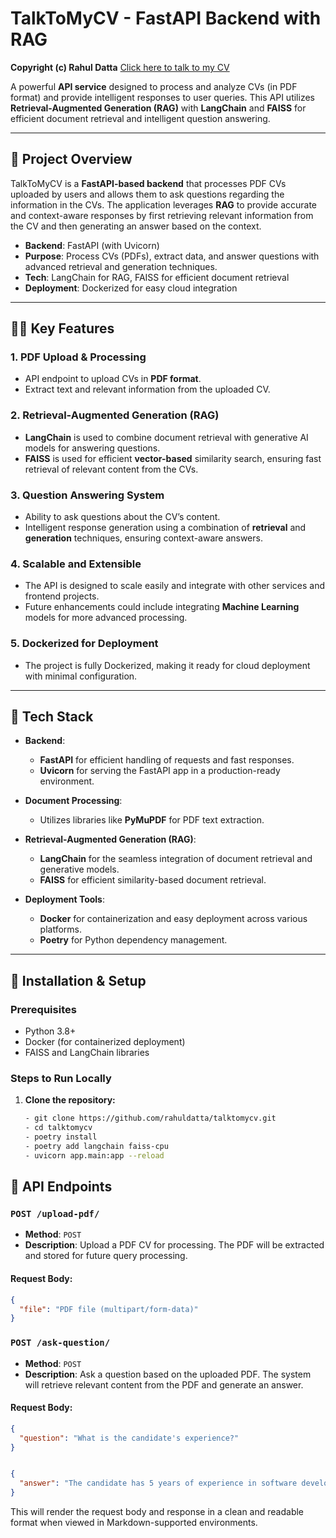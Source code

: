 # TalkToMyCV - FastAPI Backend with RAG

**Copyright (c) Rahul Datta**
[Click here to talk to my CV](https://portfolio.funcodingwithrahul.com/ai-document-query)

A powerful **API service** designed to process and analyze CVs (in PDF format) and provide intelligent responses to user queries. This API utilizes **Retrieval-Augmented Generation (RAG)** with **LangChain** and **FAISS** for efficient document retrieval and intelligent question answering.

---

## 🚀 **Project Overview**

TalkToMyCV is a **FastAPI-based backend** that processes PDF CVs uploaded by users and allows them to ask questions regarding the information in the CVs. The application leverages **RAG** to provide accurate and context-aware responses by first retrieving relevant information from the CV and then generating an answer based on the context.

- **Backend**: FastAPI (with Uvicorn)
- **Purpose**: Process CVs (PDFs), extract data, and answer questions with advanced retrieval and generation techniques.
- **Tech**: LangChain for RAG, FAISS for efficient document retrieval
- **Deployment**: Dockerized for easy cloud integration

---

## 🧑‍💻 **Key Features**

### 1. **PDF Upload & Processing**

- API endpoint to upload CVs in **PDF format**.
- Extract text and relevant information from the uploaded CV.

### 2. **Retrieval-Augmented Generation (RAG)**

- **LangChain** is used to combine document retrieval with generative AI models for answering questions.
- **FAISS** is used for efficient **vector-based** similarity search, ensuring fast retrieval of relevant content from the CVs.

### 3. **Question Answering System**

- Ability to ask questions about the CV’s content.
- Intelligent response generation using a combination of **retrieval** and **generation** techniques, ensuring context-aware answers.

### 4. **Scalable and Extensible**

- The API is designed to scale easily and integrate with other services and frontend projects.
- Future enhancements could include integrating **Machine Learning** models for more advanced processing.

### 5. **Dockerized for Deployment**

- The project is fully Dockerized, making it ready for cloud deployment with minimal configuration.

---

## 🔧 **Tech Stack**

- **Backend**:
  - **FastAPI** for efficient handling of requests and fast responses.
  - **Uvicorn** for serving the FastAPI app in a production-ready environment.
- **Document Processing**:

  - Utilizes libraries like **PyMuPDF** for PDF text extraction.

- **Retrieval-Augmented Generation (RAG)**:
  - **LangChain** for the seamless integration of document retrieval and generative models.
  - **FAISS** for efficient similarity-based document retrieval.
- **Deployment Tools**:
  - **Docker** for containerization and easy deployment across various platforms.
  - **Poetry** for Python dependency management.

---

## 🎯 **Installation & Setup**

### Prerequisites

- Python 3.8+
- Docker (for containerized deployment)
- FAISS and LangChain libraries

### Steps to Run Locally

1. **Clone the repository:**

   ```bash
   - git clone https://github.com/rahuldatta/talktomycv.git
   - cd talktomycv
   - poetry install
   - poetry add langchain faiss-cpu
   - uvicorn app.main:app --reload
   ```

## 📑 API Endpoints

### **`POST /upload-pdf/`**

- **Method**: `POST`
- **Description**: Upload a PDF CV for processing. The PDF will be extracted and stored for future query processing.

#### Request Body:

```json
{
  "file": "PDF file (multipart/form-data)"
}
```

### **`POST /ask-question/`**

- **Method**: `POST`
- **Description**: Ask a question based on the uploaded PDF. The system will retrieve relevant content from the PDF and generate an answer.

#### Request Body:

```json
{
  "question": "What is the candidate's experience?"
}


{
  "answer": "The candidate has 5 years of experience in software development, specializing in web applications."
}
```

This will render the request body and response in a clean and readable format when viewed in Markdown-supported environments.
